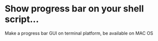 Show progress bar on your shell script...
=================

Make a progress bar GUI on terminal platform, be available on MAC OS
